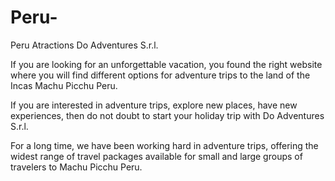 Peru-
=====

Peru Atractions
Do Adventures S.r.l.

If you are looking for an unforgettable vacation, you found the right website where you will find different options for adventure trips to the land of the Incas Machu Picchu Peru.

If you are interested in adventure trips, explore new places, have new experiences, then do not doubt to start your holiday trip with Do Adventures S.r.l.

For a long time, we have been working hard in adventure trips, offering the widest range of travel packages available for small and large groups of travelers to Machu Picchu Peru.

